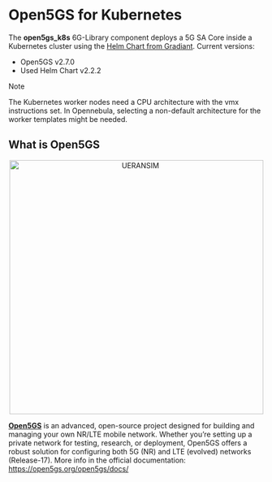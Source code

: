 # Open5GS for Kubernetes

The **open5gs_k8s** 6G-Library component deploys a 5G SA Core inside a Kubernetes cluster using the [Helm Chart from Gradiant](https://artifacthub.io/packages/helm/open5gs/open5gs).
Current versions:
- Open5GS v2.7.0
- Used Helm Chart v2.2.2

> [!NOTE]  
> The Kubernetes worker nodes need a CPU architecture with the vmx instructions set.
> In Opennebula, selecting a non-default architecture for the worker templates might be needed.


## What is Open5GS

<p align="center">
  <a href="https://open5gs.org/open5gs/docs/">
    <img src="https://open5gs.org/assets/img/open5gs-logo.png" width="500" title="UERANSIM">
  </a>
</p>

[**Open5GS**](https://github.com/open5gs/open5gs) is an advanced, open-source project designed for building and managing your own NR/LTE mobile network. Whether you’re setting up a private network for testing, research, or deployment, Open5GS offers a robust solution for configuring both 5G (NR) and LTE (evolved) networks (Release-17).
More info in the official documentation: https://open5gs.org/open5gs/docs/